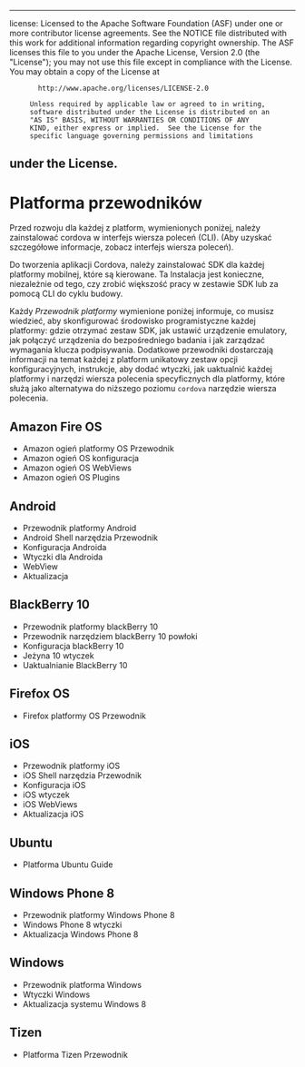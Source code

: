 * * *

license: Licensed to the Apache Software Foundation (ASF) under one or more contributor license agreements. See the NOTICE file distributed with this work for additional information regarding copyright ownership. The ASF licenses this file to you under the Apache License, Version 2.0 (the "License"); you may not use this file except in compliance with the License. You may obtain a copy of the License at

           http://www.apache.org/licenses/LICENSE-2.0
    
         Unless required by applicable law or agreed to in writing,
         software distributed under the License is distributed on an
         "AS IS" BASIS, WITHOUT WARRANTIES OR CONDITIONS OF ANY
         KIND, either express or implied.  See the License for the
         specific language governing permissions and limitations
    

## under the License.

# Platforma przewodników

Przed rozwoju dla każdej z platform, wymienionych poniżej, należy zainstalować cordova w interfejs wiersza poleceń (CLI). (Aby uzyskać szczegółowe informacje, zobacz interfejs wiersza poleceń).

Do tworzenia aplikacji Cordova, należy zainstalować SDK dla każdej platformy mobilnej, które są kierowane. Ta Instalacja jest konieczne, niezależnie od tego, czy zrobić większość pracy w zestawie SDK lub za pomocą CLI do cyklu budowy.

Każdy *Przewodnik platformy* wymienione poniżej informuje, co musisz wiedzieć, aby skonfigurować środowisko programistyczne każdej platformy: gdzie otrzymać zestaw SDK, jak ustawić urządzenie emulatory, jak połączyć urządzenia do bezpośredniego badania i jak zarządzać wymagania klucza podpisywania. Dodatkowe przewodniki dostarczają informacji na temat każdej z platform unikatowy zestaw opcji konfiguracyjnych, instrukcje, aby dodać wtyczki, jak uaktualnić każdej platformy i narzędzi wiersza polecenia specyficznych dla platformy, które służą jako alternatywa do niższego poziomu `cordova` narzędzie wiersza polecenia.

## Amazon Fire OS

*   Amazon ogień platformy OS Przewodnik
*   Amazon ogień OS konfiguracja
*   Amazon ogień OS WebViews
*   Amazon ogień OS Plugins

## Android

*   Przewodnik platformy Android
*   Android Shell narzędzia Przewodnik
*   Konfiguracja Androida
*   Wtyczki dla Androida
*   WebView
*   Aktualizacja

## BlackBerry 10

*   Przewodnik platformy blackBerry 10
*   Przewodnik narzędziem blackBerry 10 powłoki
*   Konfiguracja blackBerry 10
*   Jeżyna 10 wtyczek
*   Uaktualnianie BlackBerry 10

## Firefox OS

*   Firefox platformy OS Przewodnik

## iOS

*   Przewodnik platformy iOS
*   iOS Shell narzędzia Przewodnik
*   Konfiguracja iOS
*   iOS wtyczek
*   iOS WebViews
*   Aktualizacja iOS

## Ubuntu

*   Platforma Ubuntu Guide

## Windows Phone 8

*   Przewodnik platformy Windows Phone 8
*   Windows Phone 8 wtyczki
*   Aktualizacja Windows Phone 8

## Windows

*   Przewodnik platforma Windows
*   Wtyczki Windows
*   Aktualizacja systemu Windows 8

## Tizen

*   Platforma Tizen Przewodnik